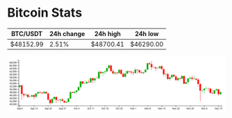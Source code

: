 # Bitcoin Stats

BTC/USDT|24h change|24h high|24h low|
|---|---|---|---|
|$48152.99|2.51%|$48700.41|$46290.00|

<img src="./chart.svg">
